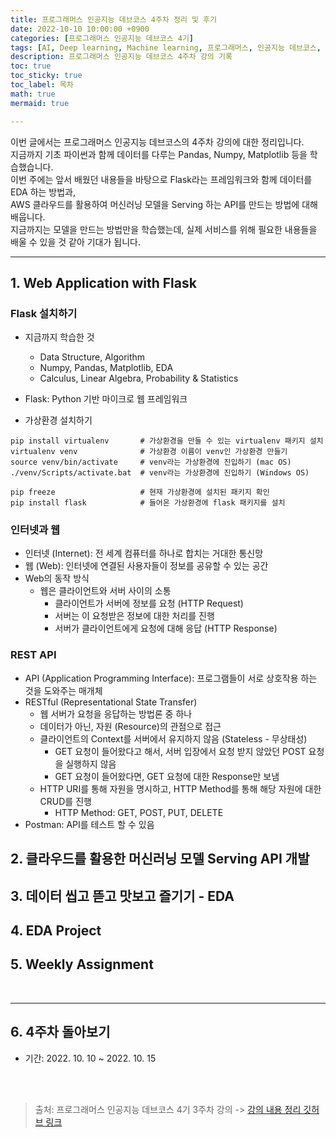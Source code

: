 ```yaml
---
title: 프로그래머스 인공지능 데브코스 4주차 정리 및 후기
date: 2022-10-10 10:00:00 +0900
categories: [프로그래머스 인공지능 데브코스 4기]
tags: [AI, Deep learning, Machine learning, 프로그래머스, 인공지능 데브코스, K-digital training]
description: 프로그래머스 인공지능 데브코스 4주차 강의 기록
toc: true
toc_sticky: true
toc_label: 목차
math: true
mermaid: true

---
```


이번 글에서는 프로그래머스 인공지능 데브코스의 4주차 강의에 대한 정리입니다. <br/>
지금까지 기초 파이썬과 함께 데이터를 다루는 Pandas, Numpy, Matplotlib 등을 학습했습니다. <br/>
이번 주에는 앞서 배웠던 내용들을 바탕으로 Flask라는 프레임워크와 함께 데이터를 EDA 하는 방법과, <br/>
AWS 클라우드를 활용하여 머신러닝 모델을 Serving 하는 API를 만드는 방법에 대해 배웁니다. <br/>
지금까지는 모델을 만드는 방법만을 학습했는데, 실제 서비스를 위해 필요한 내용들을 배울 수 있을 것 같아 기대가 됩니다.

---

## 1. Web Application with Flask

### Flask 설치하기

- 지금까지 학습한 것
    - Data Structure, Algorithm
    - Numpy, Pandas, Matplotlib, EDA
    - Calculus, Linear Algebra, Probability & Statistics

- Flask: Python 기반 마이크로 웹 프레임워크
- 가상환경 설치하기

```shell
pip install virtualenv       # 가상환경을 만들 수 있는 virtualenv 패키지 설치
virtualenv venv              # 가상환경 이름이 venv인 가상환경 만들기
source venv/bin/activate     # venv라는 가상환경에 진입하기 (mac OS)
./venv/Scripts/activate.bat  # venv라는 가상환경에 진입하기 (Windows OS)

pip freeze                   # 현재 가상환경에 설치된 패키지 확인
pip install flask            # 들어온 가상환경에 flask 패키지를 설치
```

### 인터넷과 웹

- 인터넷 (Internet): 전 세계 컴퓨터를 하나로 합치는 거대한 통신망
- 웹 (Web): 인터넷에 연결된 사용자들이 정보를 공유할 수 있는 공간
- Web의 동작 방식
    - 웹은 클라이언트와 서버 사이의 소통
        - 클라이언트가 서버에 정보를 요청 (HTTP Request)
        - 서버는 이 요청받은 정보에 대한 처리를 진행
        - 서버가 클라이언트에게 요청에 대해 응답 (HTTP Response)

### REST API

- API (Application Programming Interface): 프로그램들이 서로 상호작용 하는 것을 도와주는 매개체
- RESTful (Representational State Transfer)
    - 웹 서버가 요청을 응답하는 방법론 중 하나
    - 데이터가 아닌, 자원 (Resource)의 관점으로 접근
    - 클라이언트의 Context를 서버에서 유지하지 않음 (Stateless - 무상태성)
        - GET 요청이 들어왔다고 해서, 서버 입장에서 요청 받지 않았던 POST 요청을 실행하지 않음
        - GET 요청이 들어왔다면, GET 요청에 대한 Response만 보냄
    - HTTP URI를 통해 자원을 명시하고, HTTP Method를 통해 해당 자원에 대한 CRUD를 진행
        - HTTP Method: GET, POST, PUT, DELETE
- Postman: API를 테스트 할 수 있음

## 2. 클라우드를 활용한 머신러닝 모델 Serving API 개발

## 3. 데이터 씹고 뜯고 맛보고 즐기기 - EDA

## 4. EDA Project

## 5. Weekly Assignment

<br/>

---

## 6. 4주차 돌아보기

- 기간: 2022. 10. 10 ~ 2022. 10. 15

<br/>
<br/>

> 출처: 프로그래머스 인공지능 데브코스 4기 3주차 강의 -> [강의 내용 정리 깃허브 링크](https://github.com/Paul-scpark/AI-dev-course/tree/main/4%EC%A3%BC%EC%B0%A8)